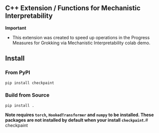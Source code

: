 ## C++ Extension / Functions for Mechanistic Interpretability

**Important**

- This extension was created to speed up operations in the Progress Measures for Grokking via Mechanistic Interpretability colab demo.


## Install
### From PyPI

```
pip install checkpaint
```

### Build from Source

```
pip install .
```

**Note requires `torch`, `HookedTransformer` and `numpy` to be installed. These packages are not installed by default when your install `checkpaint`.**# checkpaint
